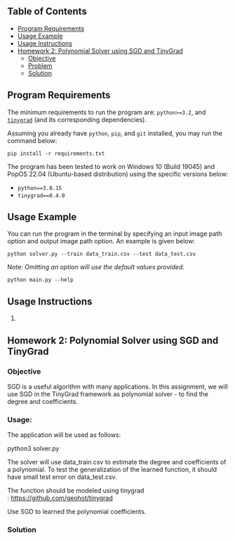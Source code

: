 ## Table of Contents 
- [Program Requirements](#program-requirements)
- [Usage Example](#usage-example)
- [Usage Instructions](#usage-instructions)
- [Homework 2: Polynomial Solver using SGD and TinyGrad](#homework-2-polynomial-solver-using-sgd-and-tinrygrad)
  - [Objective](#learning-objective)
  - [Problem](#problem)
  - [Solution](#solution)

## Program Requirements
The minimum requirements to run the program are: `python>=3.2`, and [`tinygrad`](https://github.com/geohot/tinygrad) (and its corresponding dependencies).

Assuming you already have `python`, `pip`, and `git` installed, you may run the command below:
```
pip install -r requirements.txt
```

The program has been tested to work on Windows 10 (Build 19045) and PopOS 22.04 (Ubuntu-based distribution) using the specific versions below:
- `python==3.8.15`
- `tinygrad==0.4.0`

## Usage Example
You can run the program in the terminal by specifying an input image path option and output image path option. An example is given below:
```
python solver.py --train data_train.csv --test data_test.csv
```
Note: *Omitting an option will use the default values provided.*

```
python main.py --help
```

## Usage Instructions
1. 


## Homework 2: Polynomial Solver using SGD and TinyGrad

### Objective 
SGD is a useful algorithm with many applications. In this assignment, we will use SGD in the TinyGrad framework as polynomial solver - to find the degree and coefficients.

### Usage:

The application will be used as follows:

python3 solver.py

The solver will use data_train.csv to estimate the degree and coefficients of a polynomial. To test the generalization of the learned function, it should have small test error on data_test.csv.

The function should be modeled using tinygrad : https://github.com/geohot/tinygrad

Use SGD to learned the polynomial coefficients.

### Solution